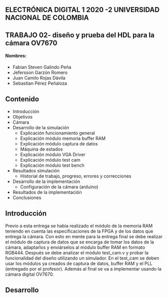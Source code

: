 ## ELECTRÓNICA DIGITAL 1 2020 -2 UNIVERSIDAD NACIONAL DE COLOMBIA 
## TRABAJO 02- diseño y prueba del HDL para la cámara OV7670


#### Nombres:

- Fabian Steven Galindo Peña
- Jefersson Garzón Romero
- Juan Camilo Rojas Dávila 
- Sebastian Pérez Peñaloza

## Contenido

- Introducción
- Objetivos
- Cámara 
- Desarrollo de la simulación
  - Explicación funcionamiento general
  - Explicación módulo memoria buffer RAM
  - Explicación módulo captura de datos
  - Máquina de estados 
  - Explicación módulo VGA Driver
  - Explicación módulo test cam
  - Explicación módulo test bench
- Resultados simulación 
  - Historial de trabajo, progreso, errores y correcciones 
- Desarrollo de la implementación
  - Configuración de la cámara (arduino)
- Resultados de la implementación
- Conclusiones


## Introducción

Previo a esta entrega se había realizado el módulo de la memoria RAM teniendo en cuenta las especificaciones de la FPGA y de los datos que entrega la cámara. Con esto en mente para la entrega final se debe realizar el módulo de captura de datos que se encarga de tomar los datos de la cámara, adaptarlos y enviárselos al módulo buffer RAM en formato RGB444. Después se debe analizar el módulo test_cam.v y probar la funcionalidad del diseño utilizando un simulador. En el test_cam se deben usar los módulos ya creados de captura de datos, buffer RAM y el PLL (entregado por el profesor). Además al final se va a implementar usando la cámara digital OV7670.

## Desarrollo

